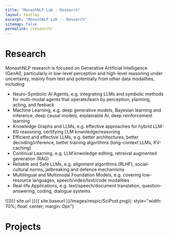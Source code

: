 ```yaml
---
title: "MonashNLP Lab - Research"
layout: textlay
excerpt: "MonashNLP Lab -- Research"
sitemap: false
permalink: /research/
---
```


# Research
MonashNLP research is focused on Generative Artificial Intelligence (GenAI), particularly in low-level perception and high-level reasoning under uncertainty, mainly from text and potentially from other data modalities, including
- Neuro-Symbolic AI Agents, e.g. integrating LLMs and symbolic methods for multi-modal agents that operate/learn by perception, planning, acting, and feeback
- Machine Learning, e.g. deep generative models, Bayesian learning and inference, deep causal models, explainable AI, deep reinforcement learning
- Knowledge Graphs and LLMs, e.g. effective approaches for hybrid LLM-KG reasoning, certifying LLM knwoledge/reasoning
- Efficient and effective LLMs, e.g. better architectures, better decoding/inference, better training algorithms (long-context LLMs, KV-caching)
- Continual Learning, e.g. LLM knwoledge editing, retreival augmented generation (RAG)
- Reliable and Safe LLMs, e.g. alignment algorithms (RLHF), social-cultural norms, jailbreaking and defence mechanisms
- Multilingual and Multimodal Foundation Models, e.g. covering low-resource languages, speech/video/text/code modalities
- Real-life Applications, e.g. text/speech/document translation, question-answering, coding, dialogue systems

![]({{ site.url }}{{ site.baseurl }}/images/respic/SciPost.png){: style="width: 70%; float: center; margin: 0px"}

# Projects
